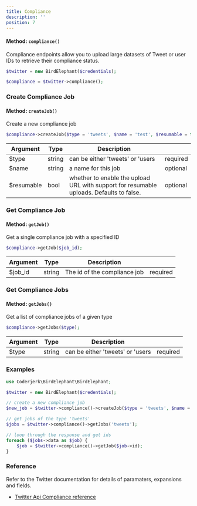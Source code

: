```yaml
---
title: Compliance
description: ''
position: 7
---
```


#### Method:  ```compliance()```

Compliance endpoints allow you to upload large datasets of Tweet or user IDs to retrieve their compliance status.

```php
$twitter = new BirdElephant($credentials);

$compliance = $twitter->compliance();
```

### Create Compliance Job

#### Method: ```createJob()```

Create a new compliance job
```php
$compliance->createJob($type = 'tweets', $name = 'test', $resumable = false);
```

 | Argument | Type    | Description                                                                             |          |
 |----------|---------|-----------------------------------------------------------------------------------------|----------|
 | $type     | string | can be either 'tweets' or 'users                                                        | required |
 | $name     | string | a name for this job                                                                     | optional |
 | $resumable| bool   | whether to enable the upload URL with support for resumable uploads. Defaults to false. | optional |


### Get Compliance Job

#### Method: ```getJob()```

Get a single compliance job with a specified ID
```php
$compliance->getJob($job_id);
```


 | Argument  | Type   | Description                      |          |
 |-----------|--------|----------------------------------|----------|
 | $job_id   | string | The id of the compliance job     | required |


### Get Compliance Jobs

#### Method: ```getJobs()```

Get a list of compliance jobs of a given type
```php
$compliance->getJobs($type);
```


 | Argument | Type   | Description                        |          |
 |----------|--------|------------------------------------|----------|
 | $type    | string | can be either 'tweets' or 'users   | required |


### Examples

```php
use Coderjerk\BirdElephant\BirdElephant;

$twitter = new BirdElephant($credentials);

// create a new compliance job
$new_job = $twitter->compliance()->createJob($type = 'tweets', $name = 'test', $resumable = false);

// get jobs of the type 'tweets'
$jobs = $twitter->compliance()->getJobs('tweets');

// loop through the response and get ids
foreach ($jobs->data as $job) {
    $job = $twitter->compliance()->getJob($job->id);
}
```
### Reference
Refer to the Twitter documentation for details of paramaters, expansions and fields.
- [Twitter Api Compliance reference](https://developer.twitter.com/en/docs/twitter-api/compliance/batch-compliance/api-reference)
